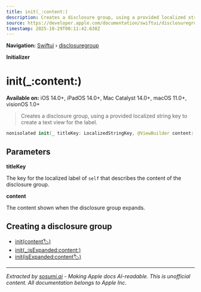 ```yaml
---
title: init(_:content:)
description: Creates a disclosure group, using a provided localized string key to create a text view for the label.
source: https://developer.apple.com/documentation/swiftui/disclosuregroup/init(_:content:)
timestamp: 2025-10-29T00:11:42.638Z
---
```


**Navigation:** [Swiftui](/documentation/swiftui) › [disclosuregroup](/documentation/swiftui/disclosuregroup)

**Initializer**

# init(_:content:)

**Available on:** iOS 14.0+, iPadOS 14.0+, Mac Catalyst 14.0+, macOS 11.0+, visionOS 1.0+

> Creates a disclosure group, using a provided localized string key to create a text view for the label.

```swift
nonisolated init(_ titleKey: LocalizedStringKey, @ViewBuilder content: @escaping () -> Content)
```

## Parameters

**titleKey**

The key for the localized label of `self` that describes the content of the disclosure group.



**content**

The content shown when the disclosure group expands.



## Creating a disclosure group

- [init(content:label:)](/documentation/swiftui/disclosuregroup/init(content:label:))
- [init(_:isExpanded:content:)](/documentation/swiftui/disclosuregroup/init(_:isexpanded:content:))
- [init(isExpanded:content:label:)](/documentation/swiftui/disclosuregroup/init(isexpanded:content:label:))

---

*Extracted by [sosumi.ai](https://sosumi.ai) - Making Apple docs AI-readable.*
*This is unofficial content. All documentation belongs to Apple Inc.*
